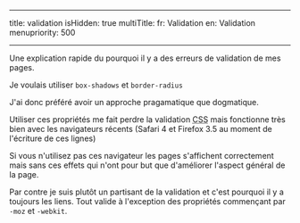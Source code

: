 ----- 
title: validation
isHidden: true
multiTitle: 
    fr: Validation
    en: Validation
menupriority: 500

-----

Une explication rapide du pourquoi il y a des erreurs de validation
de mes pages.

Je voulais utiliser `box-shadows` et `border-radius`

J'ai donc préféré avoir un approche pragamatique que dogmatique.

Utiliser ces propriétés me fait perdre la validation 
<abbr title="Cascading Style Sheet">CSS</abbr>
mais fonctionne très bien avec les navigateurs récents (Safari&nbsp;4
et Firefox&nbsp;3.5 au moment de l'écriture de ces lignes)

Si vous n'utilisez pas ces navigateur les pages s'affichent 
correctement mais sans ces effets qui n'ont pour but que d'améliorer
l'aspect général de la page.

Par contre je suis plutôt un partisant de la validation et c'est
pourquoi il y a toujours les liens. Tout valide à l'exception
des propriétés commençant par `-moz` et `-webkit`.


